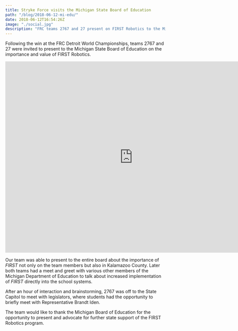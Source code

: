 ```yaml
---
title: Stryke Force visits the Michigan State Board of Education
path: "/blog/2018-06-12-mi-edu/"
date: 2018-06-12T16:54:26Z
image: "./social.jpg"
description: "FRC teams 2767 and 27 present on FIRST Robotics to the Michigan State Board of Education."
---
```

Following the win at the FRC Detroit World Championships, teams 2767 and 27 were invited to present to the Michigan State Board of Education on the importance and value of FIRST Robotics.
<!--more-->

<iframe src="https://strykeforce.smugmug.com/frame/slideshow?key=vpjK9r&autoStart=1&captions=0&navigation=0&playButton=0&randomize=1&speed=3&transition=fade&transitionSpeed=2" width="800" height="600" frameborder="no" scrolling="no"></iframe>

Our team was able to present to the entire board about the importance of _FIRST_ not only on the team members but also in Kalamazoo County. Later both teams had a meet and greet with various other members of the Michigan Department of Education to talk about increased implementation of _FIRST_ directly into the school systems.

After an hour of interaction and brainstorming, 2767 was off to the State Capitol to meet with legislators, where students had the opportunity to briefly meet with Representative Brandt Iden.

The team would like to thank the Michigan Board of Education for the opportunity to present and advocate for further state support of the FIRST Robotics program.